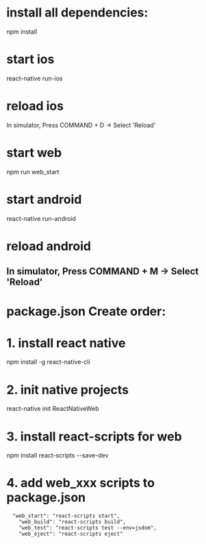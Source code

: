 # install all dependencies:
npm install
# start ios
react-native run-ios
# reload ios
In simulator, Press COMMAND + D -> Select 'Reload'
# start web
npm run web_start
# start android
react-native run-android
# reload android
In simulator, Press COMMAND + M -> Select 'Reload'
---------------------------------------------
# package.json Create order:

# 1. install react native 
npm install -g react-native-cli

# 2. init native projects
react-native init ReactNativeWeb

# 3. install react-scripts for web
npm install react-scripts --save-dev

# 4. add web_xxx scripts to package.json
	  "web_start": "react-scripts start",
		"web_build": "react-scripts build",
		"web_test": "react-scripts test --env=jsdom",
		"web_eject": "react-scripts eject"
